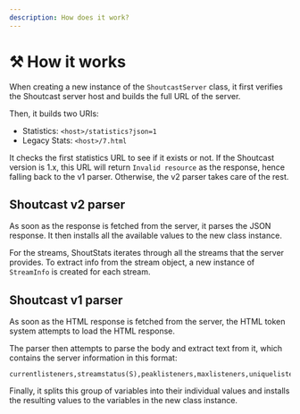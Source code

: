 ```yaml
---
description: How does it work?
---
```


# ⚒ How it works

When creating a new instance of the `ShoutcastServer` class, it first verifies the Shoutcast server host and builds the full URL of the server.

Then, it builds two URIs:

* Statistics: `<host>/statistics?json=1`
* Legacy Stats: `<host>/7.html`

It checks the first statistics URL to see if it exists or not. If the Shoutcast version is 1.x, this URL will return `Invalid resource` as the response, hence falling back to the v1 parser. Otherwise, the v2 parser takes care of the rest.

## Shoutcast v2 parser

As soon as the response is fetched from the server, it parses the JSON response. It then installs all the available values to the new class instance.

For the streams, ShoutStats iterates through all the streams that the server provides. To extract info from the stream object, a new instance of `StreamInfo` is created for each stream.

## Shoutcast v1 parser

As soon as the HTML response is fetched from the server, the HTML token system attempts to load the HTML response.

The parser then attempts to parse the body and extract text from it, which contains the server information in this format:

```
currentlisteners,streamstatus(S),peaklisteners,maxlisteners,uniquelisteners,bitrate(S),songtitle(S)
```

Finally, it splits this group of variables into their individual values and installs the resulting values to the variables in the new class instance.
